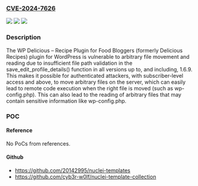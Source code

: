 ### [CVE-2024-7626](https://cve.mitre.org/cgi-bin/cvename.cgi?name=CVE-2024-7626)
![](https://img.shields.io/static/v1?label=Product&message=WP%20Delicious%20%E2%80%93%20Recipe%20Plugin%20for%20Food%20Bloggers%20(formerly%20Delicious%20Recipes)&color=blue)
![](https://img.shields.io/static/v1?label=Version&message=*%3C%3D%201.6.9%20&color=brighgreen)
![](https://img.shields.io/static/v1?label=Vulnerability&message=CWE-73%20External%20Control%20of%20File%20Name%20or%20Path&color=brighgreen)

### Description

The WP Delicious – Recipe Plugin for Food Bloggers (formerly Delicious Recipes) plugin for WordPress is vulnerable to arbitrary file movement and reading due to insufficient file path validation in the save_edit_profile_details() function in all versions up to, and including, 1.6.9. This makes it possible for authenticated attackers, with subscriber-level access and above, to move arbitrary files on the server, which can easily lead to remote code execution when the right file is moved (such as wp-config.php). This can also lead to the reading of arbitrary files that may contain sensitive information like wp-config.php.

### POC

#### Reference
No PoCs from references.

#### Github
- https://github.com/20142995/nuclei-templates
- https://github.com/cyb3r-w0lf/nuclei-template-collection

